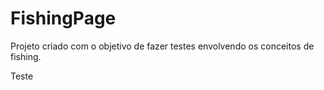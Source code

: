 # FishingPage
Projeto criado com o objetivo de fazer testes envolvendo os conceitos de fishing.

Teste